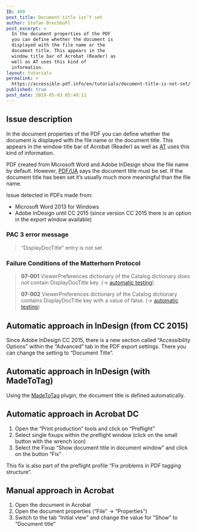 ```yaml
---
ID: 409
post_title: Document title isn’t set
author: Stefan Brechbühl
post_excerpt: >
  In the document properties of the PDF
  you can define whether the document is
  displayed with the file name or the
  document title. This appears in the
  window title bar of Acrobat (Reader) as
  well as AT uses this kind of
  information.
layout: tutorials
permalink: >
  https://accessible-pdf.info/en/tutorials/document-title-is-not-set/
published: true
post_date: 2018-05-03 05:40:11
---
```

## Issue description

In the document properties of the PDF you can define whether the document is displayed with the file name or the document title. This appears in the window title bar of Acrobat (Reader) as well as [AT](https://accessible-pdf.info/en/glossary/#assistive-technology) uses this kind of information.

PDF created from Microsoft Word and Adobe InDesign show the file name by default. However, [PDF/UA](https://accessible-pdf.info/en/glossary/#pdfua) says the document title must be set. If the document title has been set it’s usually much more meaningful than the file name.

Issue detected in PDFs made from:

- Microsoft Word 2013 for Windows
- Adobe InDesign until CC 2015 (since version CC 2015 there is an option in the export window available)

### PAC 3 error message

> “DisplayDocTitle” entry is not set

### Failure Conditions of the Matterhorn Protocol

> **07-001** ViewerPreferences dictionary of the Catalog dictionary does not contain DisplayDocTitle key. (→ [automatic testing](https://accessible-pdf.info/en/glossary/#automatic-testing))
> 
> **07-002** ViewerPreferences dictionary of the Catalog dictionary contains DisplayDocTitle key with a value of false. (→ [automatic testing](https://accessible-pdf.info/en/glossary/#automatic-testing))

## Automatic approach in InDesign (from CC 2015)

Since Adobe InDesign CC 2015, there is a new section called “Accessibility Options” within the “Advanced” tab in the PDF export settings. There you can change the setting to “Document Title”.

## Automatic approach in InDesign (with MadeToTag)

Using the [MadeToTag](https://www.axaio.com/doku.php/en:products:madetotag) plugin, the document title is defined automatically.

## Automatic approach in Acrobat DC

1. Open the “Print production” tools and click on “Preflight”
2. Select single fixups within the preflight window (click on the small button with the wrench icon)
3. Select the Fixup “Show document title in document window” and click on the button “Fix”

This fix is also part of the preflight profile “Fix problems in PDF tagging structure”.

## Manual approach in Acrobat

1. Open the document in Acrobat
2. Open the document properties (“File” → “Properties”)
3. Switch to the tab “Initial view” and change the value for “Show” to “Document title”